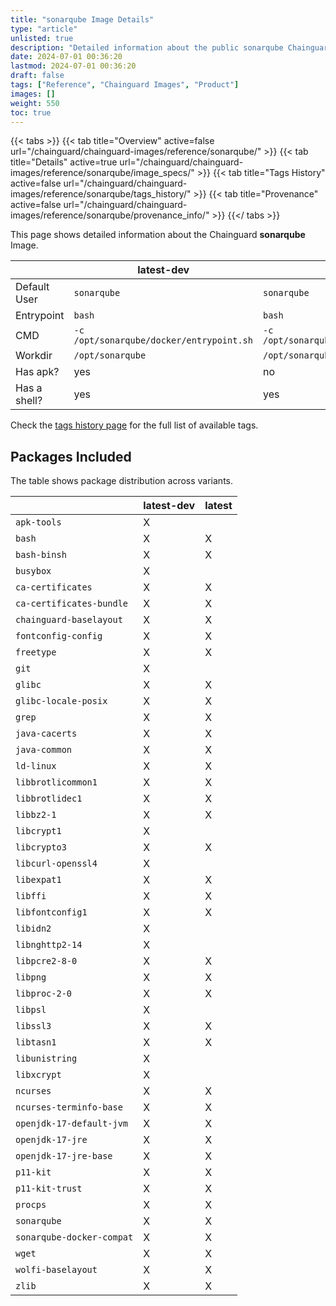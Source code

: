 ```yaml
---
title: "sonarqube Image Details"
type: "article"
unlisted: true
description: "Detailed information about the public sonarqube Chainguard Image."
date: 2024-07-01 00:36:20
lastmod: 2024-07-01 00:36:20
draft: false
tags: ["Reference", "Chainguard Images", "Product"]
images: []
weight: 550
toc: true
---
```


{{< tabs >}}
{{< tab title="Overview" active=false url="/chainguard/chainguard-images/reference/sonarqube/" >}}
{{< tab title="Details" active=true url="/chainguard/chainguard-images/reference/sonarqube/image_specs/" >}}
{{< tab title="Tags History" active=false url="/chainguard/chainguard-images/reference/sonarqube/tags_history/" >}}
{{< tab title="Provenance" active=false url="/chainguard/chainguard-images/reference/sonarqube/provenance_info/" >}}
{{</ tabs >}}

This page shows detailed information about the Chainguard **sonarqube** Image.

|              | latest-dev                               | latest                                   |
|--------------|------------------------------------------|------------------------------------------|
| Default User | `sonarqube`                              | `sonarqube`                              |
| Entrypoint   | `bash`                                   | `bash`                                   |
| CMD          | `-c /opt/sonarqube/docker/entrypoint.sh` | `-c /opt/sonarqube/docker/entrypoint.sh` |
| Workdir      | `/opt/sonarqube`                         | `/opt/sonarqube`                         |
| Has apk?     | yes                                      | no                                       |
| Has a shell? | yes                                      | yes                                      |

Check the [tags history page](/chainguard/chainguard-images/reference/sonarqube/tags_history/) for the full list of available tags.

## Packages Included
The table shows package distribution across variants.

|                           | latest-dev | latest |
|---------------------------|------------|--------|
| `apk-tools`               | X          |        |
| `bash`                    | X          | X      |
| `bash-binsh`              | X          | X      |
| `busybox`                 | X          |        |
| `ca-certificates`         | X          | X      |
| `ca-certificates-bundle`  | X          | X      |
| `chainguard-baselayout`   | X          | X      |
| `fontconfig-config`       | X          | X      |
| `freetype`                | X          | X      |
| `git`                     | X          |        |
| `glibc`                   | X          | X      |
| `glibc-locale-posix`      | X          | X      |
| `grep`                    | X          | X      |
| `java-cacerts`            | X          | X      |
| `java-common`             | X          | X      |
| `ld-linux`                | X          | X      |
| `libbrotlicommon1`        | X          | X      |
| `libbrotlidec1`           | X          | X      |
| `libbz2-1`                | X          | X      |
| `libcrypt1`               | X          |        |
| `libcrypto3`              | X          | X      |
| `libcurl-openssl4`        | X          |        |
| `libexpat1`               | X          | X      |
| `libffi`                  | X          | X      |
| `libfontconfig1`          | X          | X      |
| `libidn2`                 | X          |        |
| `libnghttp2-14`           | X          |        |
| `libpcre2-8-0`            | X          | X      |
| `libpng`                  | X          | X      |
| `libproc-2-0`             | X          | X      |
| `libpsl`                  | X          |        |
| `libssl3`                 | X          | X      |
| `libtasn1`                | X          | X      |
| `libunistring`            | X          |        |
| `libxcrypt`               | X          |        |
| `ncurses`                 | X          | X      |
| `ncurses-terminfo-base`   | X          | X      |
| `openjdk-17-default-jvm`  | X          | X      |
| `openjdk-17-jre`          | X          | X      |
| `openjdk-17-jre-base`     | X          | X      |
| `p11-kit`                 | X          | X      |
| `p11-kit-trust`           | X          | X      |
| `procps`                  | X          | X      |
| `sonarqube`               | X          | X      |
| `sonarqube-docker-compat` | X          | X      |
| `wget`                    | X          | X      |
| `wolfi-baselayout`        | X          | X      |
| `zlib`                    | X          | X      |

